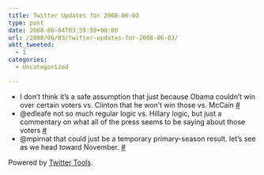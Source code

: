 ```yaml
---
title: Twitter Updates for 2008-06-03
type: post
date: 2008-06-04T03:59:59+00:00
url: /2008/06/03/twitter-updates-for-2008-06-03/
aktt_tweeted:
  - 1
categories:
  - Uncategorized

---
```

<ul class="aktt_tweet_digest">
  <li>
    I don&#8217;t think it&#8217;s a safe assumption that just because Obama couldn&#8217;t win over certain voters vs. Clinton that he won&#8217;t win those vs. McCain <a href="http://twitter.com/dangoor/statuses/826225977">#</a>
  </li>
  <li>
    @edleafe not so much regular logic vs. Hillary logic, but just a commentary on what all of the press seems to be saying about those voters <a href="http://twitter.com/dangoor/statuses/826260089">#</a>
  </li>
  <li>
    @mpirnat that could just be a temporary primary-season result. let&#8217;s see as we head toward November. <a href="http://twitter.com/dangoor/statuses/826260542">#</a>
  </li>
</ul>

<p class="aktt_credit">
  Powered by <a href="http://alexking.org/projects/wordpress">Twitter Tools</a>.
</p>